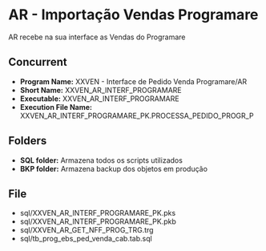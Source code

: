 # AR - Importação Vendas Programare

AR recebe na sua interface as Vendas do Programare


## Concurrent
 - **Program Name:** XXVEN - Interface de Pedido Venda Programare/AR
 - 	**Short Name:**   XXVEN_AR_INTERF_PROGRAMARE
 - 	**Executable:**   XXVEN_AR_INTERF_PROGRAMARE
 - 	**Execution File Name:** XXVEN_AR_INTERF_PROGRAMARE_PK.PROCESSA_PEDIDO_PROGR_P

## Folders
 - **SQL folder:** Armazena todos os scripts utilizados
 - **BKP folder:** Armazena backup dos objetos em produção

## File

 - sql/XXVEN_AR_INTERF_PROGRAMARE_PK.pks
 - sql/XXVEN_AR_INTERF_PROGRAMARE_PK.pkb
 - sql/XXVEN_AR_GET_NFF_PROG_TRG.trg
 - sql/tb_prog_ebs_ped_venda_cab.tab.sql
 